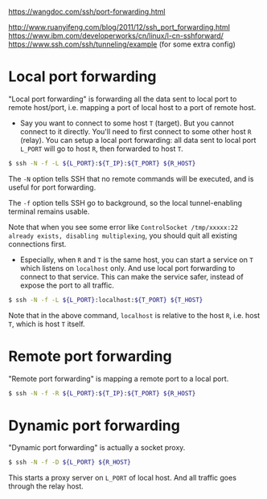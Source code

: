 https://wangdoc.com/ssh/port-forwarding.html

http://www.ruanyifeng.com/blog/2011/12/ssh_port_forwarding.html
https://www.ibm.com/developerworks/cn/linux/l-cn-sshforward/
https://www.ssh.com/ssh/tunneling/example (for some extra config)

# Local port forwarding

"Local port forwarding" is forwarding all the data sent to local port to remote host/port, i.e. mapping a port of local host to a port of remote host.

- Say you want to connect to some host `T` (target). But you cannot connect to it directly. You'll need to first connect to some other host `R` (relay). You can setup a local port forwarding: all data sent to local port `L_PORT` will go to host `R`, then forwarded to host `T`.

```bash
$ ssh -N -f -L ${L_PORT}:${T_IP}:${T_PORT} ${R_HOST}
```

The `-N` option tells SSH that no remote commands will be executed, and is useful for port forwarding.

The `-f` option tells SSH go to background, so the local tunnel-enabling terminal remains usable.

Note that when you see some error like `ControlSocket /tmp/xxxxx:22 already exists, disabling multiplexing`, you should quit all existing connections first.

- Especially, when `R` and `T` is the same host, you can start a service on `T` which listens on `localhost` only. And use local port forwarding to connect to that service. This can make the service safer, instead of expose the port to all traffic.

```bash
$ ssh -N -f -L ${L_PORT}:localhost:${T_PORT} ${T_HOST}
```

Note that in the above command, `localhost` is relative to the host `R`, i.e. host `T`, which is host `T` itself.

# Remote port forwarding

"Remote port forwarding" is mapping a remote port to a local port.

```bash
$ ssh -N -f -R ${L_PORT}:${T_IP}:${T_PORT} ${R_HOST}
```

# Dynamic port forwarding

"Dynamic port forwarding" is actually a socket proxy.

```bash
$ ssh -N -f -D ${L_PORT} ${R_HOST}
```

This starts a proxy server on `L_PORT` of local host. And all traffic goes through the relay host.

